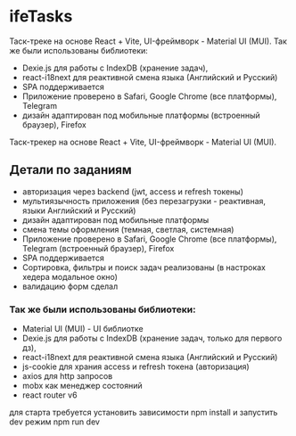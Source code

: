 # ifeTasks

Таск-треке на основе React + Vite, UI-фреймворк - Material UI (MUI).
Так же были использованы библиотеки:
- Dexie.js для работы с IndexDB (хранение задач), 
- react-i18next для реактивной смена языка (Английский и Русский)
- SPA поддерживается
- Приложение проверено в Safari, Google Chrome (все платформы), Telegram 
- дизайн адаптирован под мобильные платформы
(встроенный браузер), Firefox

Таск-трекер на основе React + Vite, UI-фреймворк - Material UI (MUI).


## Детали по заданиям
- авторизация через backend (jwt, access и refresh токены)
- мультиязычность приложения (без перезагрузки - реактивная, языки Английский и Русский)
- дизайн адаптирован под мобильные платформы
- смена темы оформления (темная, светлая, системная)
- Приложение проверено в Safari, Google Chrome (все платформы), Telegram (встроенный браузер), Firefox
- SPA поддерживается
- Сортировка, фильтры и поиск задач реализованы (в настроках хедера модальное окно)
- валидацию форм сделал

### Так же были использованы библиотеки:
- Material UI (MUI) - UI библиотке
- Dexie.js для работы с IndexDB (хранение задач, только для первого дз),
- react-i18next для реактивной смена языка (Английский и Русский)
- js-cookie для храния access и refresh токена (авторизация)
- axios для http запросов
- mobx как менеджер состояний
- react router v6

для старта требуется установить зависимости npm install
и запустить dev режим npm run dev
